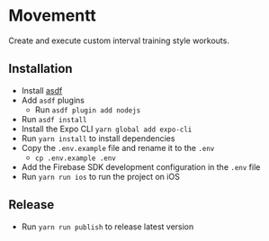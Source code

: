 # Movementt

Create and execute custom interval training style workouts.

## Installation

- Install [asdf](https://github.com/asdf-vm/asdf)
- Add `asdf` plugins
  - Run `asdf plugin add nodejs`
- Run `asdf install`
- Install the Expo CLI `yarn global add expo-cli`
- Run `yarn install` to install dependencies
- Copy the `.env.example` file and rename it to the `.env`
  - `cp .env.example .env`
- Add the Firebase SDK development configuration in the `.env` file
- Run `yarn run ios` to run the project on iOS

## Release

- Run `yarn run publish` to release latest version
